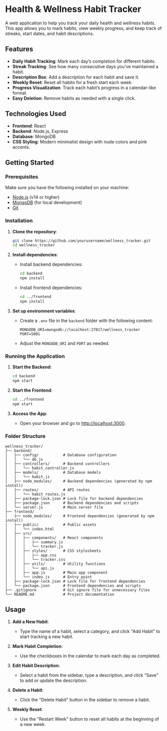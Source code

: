 # Health & Wellness Habit Tracker

A web application to help you track your daily health and wellness habits. This app allows you to mark habits, view weekly progress, and keep track of streaks, start dates, and habit descriptions.

## Features

- **Daily Habit Tracking**: Mark each day’s completion for different habits.
- **Streak Tracking**: See how many consecutive days you've maintained a habit.
- **Description Box**: Add a description for each habit and save it.
- **Weekly Reset**: Reset all habits for a fresh start each week.
- **Progress Visualization**: Track each habit’s progress in a calendar-like format.
- **Easy Deletion**: Remove habits as needed with a single click.

## Technologies Used

- **Frontend**: React
- **Backend**: Node.js, Express
- **Database**: MongoDB
- **CSS Styling**: Modern minimalist design with nude colors and pink accents.

## Getting Started

### Prerequisites

Make sure you have the following installed on your machine:

- [Node.js](https://nodejs.org/) (v14 or higher)
- [MongoDB](https://www.mongodb.com/) (for local development)
- [Git](https://git-scm.com/)

### Installation

1. **Clone the repository**:
   ```bash
   git clone https://github.com/yourusername/wellness_tracker.git
   cd wellness_tracker
   ```

2. **Install dependencies**:

   - Install backend dependencies:
     ```bash
     cd backend
     npm install
     ```

   - Install frontend dependencies:
     ```bash
     cd ../frontend
     npm install
     ```

3. **Set up environment variables**:

   - Create a `.env` file in the `backend` folder with the following content:
     ```plaintext
     MONGODB_URI=mongodb://localhost:27017/wellness_tracker
     PORT=5001
     ```
   - Adjust the `MONGODB_URI` and `PORT` as needed.

### Running the Application

1. **Start the Backend**:
   ```bash
   cd backend
   npm start
   ```

2. **Start the Frontend**:
   ```bash
   cd ../frontend
   npm start
   ```

3. **Access the App**:
   - Open your browser and go to [http://localhost:3000](http://localhost:3000).

### Folder Structure

```plaintext
wellness_tracker/
├── backend/
│   ├── config/           # Database configuration
│   │   └── db.js
│   ├── controllers/      # Backend controllers
│   │   └── habit_controller.js
│   ├── models/           # Database models
│   │   └── habit.js
│   ├── node_modules/     # Backend dependencies (generated by npm install)
│   ├── routes/           # API routes
│   │   └── habit_routes.js
│   ├── package-lock.json # Lock file for backend dependencies
│   ├── package.json      # Backend dependencies and scripts
│   └── server.js         # Main server file
├── frontend/
│   ├── node_modules/     # Frontend dependencies (generated by npm install)
│   ├── public/           # Public assets
│   │   └── index.html
│   ├── src/
│   │   ├── components/   # React components
│   │   │   ├── summary.js
│   │   │   └── tracker.js
│   │   ├── styles/       # CSS stylesheets
│   │   │   ├── app.css
│   │   │   └── tracker.css
│   │   ├── utils/        # Utility functions
│   │   │   └── api.js
│   │   ├── app.js        # Main app component
│   │   └── index.js      # Entry point
│   ├── package-lock.json # Lock file for frontend dependencies
│   └── package.json      # Frontend dependencies and scripts
├── .gitignore            # Git ignore file for unnecessary files
└── README.md             # Project documentation
```

## Usage

1. **Add a New Habit**:
   - Type the name of a habit, select a category, and click "Add Habit" to start tracking a new habit.

2. **Mark Habit Completion**:
   - Use the checkboxes in the calendar to mark each day as completed.

3. **Edit Habit Description**:
   - Select a habit from the sidebar, type a description, and click "Save" to add or update the description.

4. **Delete a Habit**:
   - Click the "Delete Habit" button in the sidebar to remove a habit.

5. **Weekly Reset**:
   - Use the "Restart Week" button to reset all habits at the beginning of a new week.